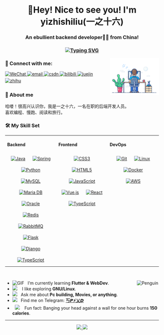 <h1 align="center">👋Hey! Nice to see you! I'm yizhishiliu(一之十六)</h1>
<h3 align="center">An ebullient backend developer👨‍💻 from China!</h3>
<h3 align="center">
    <a href="https://blog.csdn.net/weixin_52164430?type=blog" target="_blank" rel="noreferrer">
        <img src="https://readme-typing-svg.herokuapp.com?font=Fira+Code&size=18&pause=1000&color=F71DC6&center=true&random=false&width=435&lines=%E6%9C%89%E5%8F%8B%E6%90%BA%E8%A1%8C%EF%BC%8C%E7%90%86%E6%83%B3%E9%95%BF%E9%B8%A3%EF%BC%81" alt="Typing SVG" /></a>
</h3>

<img align="right" src="https://github.com/yizhishiliu/yizhishiliu/blob/main/gifs/dev-working_rounded.gif?raw=true" href="https://github.com/yizhishiliu" alt="CoDiNg RocKs"  width="32%"/>

### 🤝 Connect with me:
<div align="left">
<a href="https://github.com/yizhishiliu/yizhishiliu/blob/main/images/wechat.jpg?raw=true" target="_blank">
<img src=https://img.shields.io/badge/WeChat-07C160?style=for-the-badge&logo=wechat&logoColor=white alt=WeChat style="margin-bottom: 5px;" />
</a>
<a href="https://twitter.com/iamrishavanand" target="_blank">
<img src=https://img.shields.io/badge/Gmail-EAF1FB?style=for-the-badge&logo=gmail&logoColor=EA4335 alt=email style="margin-bottom: 5px;" />
</a>
<a href="https://blog.csdn.net/weixin_52164430?spm=1000.2115.3001.5343" target="_blank">
<img src=https://img.shields.io/badge/blog.csdn-FC5531?&style=for-the-badge&logo=blog.csdn&logoColor=red alt=csdn style="margin-bottom: 5px;" />
</a>
<a href="https://space.bilibili.com/489202200?spm_id_from=333.1007.0.0" target="_blank">
<img src=https://img.shields.io/badge/bilibili-F2889E?&style=for-the-badge&logo=bilibili&logoColor=00AAE2 alt=bilibili style="margin-bottom: 5px;" />
</a>
<a href="https://juejin.cn/user/336896602419064" target="_blank">
<img src=https://img.shields.io/badge/juejin-FFFFFF?&style=for-the-badge&logo=juejin&logoColor=blue alt=juejin style="margin-bottom: 5px;" />
</a>
<a href="https://www.zhihu.com/people/mingdajiang" target="_blank">
<img src=https://img.shields.io/badge/zhihu-0295FF?&style=for-the-badge&logo=zhihu&logoColor=white alt=zhihu style="margin-bottom: 5px;" />
</a>  
</div>

### 🤺 About me
哈喽！很高兴认识你，我是一之十六，一名在职的后端开发人员。
<br>
喜欢编程、慢跑、阅读和旅行。

### 🛠️ My Skill Set  
<table><tr><td valign="top" width="33%">

#### Backend  
<div align="center">  
<a href="https://www.java.com/" target="_blank"><img style="margin: 10px" src="https://profilinator.rishav.dev/skills-assets/java-original-wordmark.svg" alt="Java" height="50" /></a>  
<a href="https://docs.spring.io/spring-framework/docs/3.0.x/reference/expressions.html#:~:text=The%20Spring%20Expression%20Language%20(SpEL,and%20basic%20string%20templating%20functionality." target="_blank"><img style="margin: 10px" src="https://profilinator.rishav.dev/skills-assets/springio-icon.svg" alt="Spring" height="50" /></a>  
<a href="https://www.python.org/" target="_blank"><img style="margin: 10px" src="https://profilinator.rishav.dev/skills-assets/python-original.svg" alt="Python" height="50" /></a>  
<a href="https://www.mysql.com/" target="_blank"><img style="margin: 10px" src="https://profilinator.rishav.dev/skills-assets/mysql-original-wordmark.svg" alt="MySQL" height="50" /></a>  
<a href="https://mariadb.org/" target="_blank"><img style="margin: 10px" src="https://profilinator.rishav.dev/skills-assets/mariadb.png" alt="Maria DB" height="50" /></a>  
<a href="https://www.oracle.com/in/index.html" target="_blank"><img style="margin: 10px" src="https://profilinator.rishav.dev/skills-assets/oracle-original.svg" alt="Oracle" height="50" /></a>  
<a href="https://redis.io/" target="_blank"><img style="margin: 10px" src="https://profilinator.rishav.dev/skills-assets/redis-original-wordmark.svg" alt="Redis" height="50" /></a>  
<a href="https://www.rabbitmq.com/" target="_blank"><img style="margin: 10px" src="https://profilinator.rishav.dev/skills-assets/rabbitmq-icon.svg" alt="RabbitMQ" height="50" /></a>  
<a href="https://flask.palletsprojects.com/" target="_blank"><img style="margin: 10px" src="https://profilinator.rishav.dev/skills-assets/flask.png" alt="Flask" height="50" /></a>  
<a href="https://www.djangoproject.com/" target="_blank"><img style="margin: 10px" src="https://profilinator.rishav.dev/skills-assets/django-original.svg" alt="Django" height="50" /></a>  
<a href="https://www.typescriptlang.org/" target="_blank"><img style="margin: 10px" src="https://profilinator.rishav.dev/skills-assets/typescript-original.svg" alt="TypeScript" height="50" /></a>  
</div>

</td><td valign="top" width="33%">

#### Frontend  
<div align="center">  
<a href="https://www.w3schools.com/css/" target="_blank"><img style="margin: 10px" src="https://profilinator.rishav.dev/skills-assets/css3-original-wordmark.svg" alt="CSS3" height="50" /></a>  
<a href="https://en.wikipedia.org/wiki/HTML5" target="_blank"><img style="margin: 10px" src="https://profilinator.rishav.dev/skills-assets/html5-original-wordmark.svg" alt="HTML5" height="50" /></a>  
<a href="https://www.javascript.com/" target="_blank"><img style="margin: 10px" src="https://profilinator.rishav.dev/skills-assets/javascript-original.svg" alt="JavaScript" height="50" /></a>  
<a href="https://vuejs.org/" target="_blank"><img style="margin: 10px" src="https://profilinator.rishav.dev/skills-assets/vuejs-original-wordmark.svg" alt="Vue.js" height="50" /></a>  
<a href="https://reactjs.org/" target="_blank"><img style="margin: 10px" src="https://profilinator.rishav.dev/skills-assets/react-original-wordmark.svg" alt="React" height="50" /></a>  
<a href="https://www.typescriptlang.org/" target="_blank"><img style="margin: 10px" src="https://profilinator.rishav.dev/skills-assets/typescript-original.svg" alt="TypeScript" height="50" /></a>  
</div>

</td><td valign="top" width="33%">

#### DevOps  
<div align="center">  
<a href="https://github.com/" target="_blank"><img style="margin: 10px" src="https://profilinator.rishav.dev/skills-assets/git-scm-icon.svg" alt="Git" height="50" /></a>  
<a href="https://www.linux.org/" target="_blank"><img style="margin: 10px" src="https://profilinator.rishav.dev/skills-assets/linux-original.svg" alt="Linux" height="50" /></a>  
<a href="https://www.docker.com/" target="_blank"><img style="margin: 10px" src="https://profilinator.rishav.dev/skills-assets/docker-original-wordmark.svg" alt="Docker" height="50" /></a>  
<a href="https://aws.amazon.com/" target="_blank"><img style="margin: 10px" src="https://profilinator.rishav.dev/skills-assets/amazonwebservices-original-wordmark.svg" alt="AWS" height="50" /></a>  
</div>

</td></tr></table>  

<br/>  

- <img alt="GIF" src="https://github.com/SP-XD/SP-XD/blob/main/images/Developer.gif" width="25" /> &nbsp; I’m currently learning **Flutter & WebDev**. <img align="right" src="https://raw.githubusercontent.com/Tarikul-Islam-Anik/Animated-Fluent-Emojis/master/Emojis/Animals/Penguin.png" alt="Penguin" width="15%" /><br>
- <img src="https://github.com/SP-XD/SP-XD/blob/main/images/hyperkitty.gif?raw=true" width="20" />&nbsp;&nbsp;&nbsp; I like exploring **GNU/Linux**. <br>
- <img src="https://github.com/SP-XD/SP-XD/blob/main/images/message.gif?raw=true" width="25" />&nbsp;&nbsp; Ask me about **Pc building, Movies, or anything**. <br>
- <img src="https://github.com/SP-XD/SP-XD/blob/main/images/letterbox.gif?raw=true" width="25" /> &nbsp; Find me on Telegram: **[丂𝙋⚡乂𝘿](https://t.me/spxd007)**<br>
- &nbsp;&nbsp;<img src="https://github.com/SP-XD/SP-XD/blob/main/images/lightning.gif?raw=true" width="12" />&nbsp;&nbsp;&nbsp;&nbsp;Fun fact: Banging your head against a wall for one hour burns **150 calories**.<br>

---

<div align="center">
    <a href="https://github.com/yizhishiliu" text-decoration="none">
        <img height="137px" src="https://github-readme-stats.vercel.app/api?username=yizhishiliu&hide_title=true&hide_border=true&show_icons=true&include_all_commits=true&count_private=true&line_height=21&text_color=000&icon_color=000&bg_color=0,ea6161,ffc64d,fffc4d,52fa5a&theme=graywhite"/>
        <img height="137px" src="https://github-readme-stats.vercel.app/api/top-langs/?username=yizhishiliu&hide=html&hide_title=true&hide_border=true&layout=compact&langs_count=6&exclude_repo=comp426,Redventures-Movie-Quotes&text_color=000&icon_color=fff&bg_color=0,52fa5a,4dfcff,c64dff&theme=graywhite"/>
    </a>
</div>

